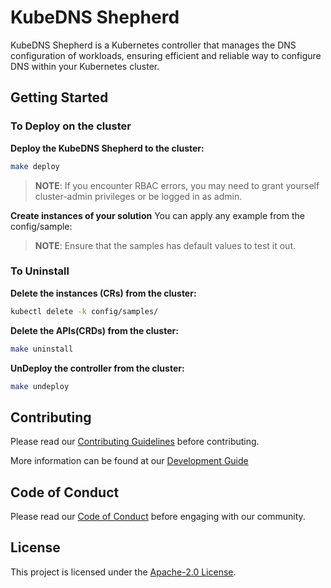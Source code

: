 # KubeDNS Shepherd

KubeDNS Shepherd is a Kubernetes controller that manages the DNS configuration of workloads, ensuring efficient and reliable way to configure DNS within your Kubernetes cluster.

## Getting Started

### To Deploy on the cluster

**Deploy the KubeDNS Shepherd to the cluster:**

```sh
make deploy
```

> **NOTE**: If you encounter RBAC errors, you may need to grant yourself cluster-admin
privileges or be logged in as admin.

**Create instances of your solution**
You can apply any example from the config/sample:

>**NOTE**: Ensure that the samples has default values to test it out.

### To Uninstall

**Delete the instances (CRs) from the cluster:**

```sh
kubectl delete -k config/samples/
```

**Delete the APIs(CRDs) from the cluster:**

```sh
make uninstall
```

**UnDeploy the controller from the cluster:**

```sh
make undeploy
```

## Contributing

Please read our [Contributing Guidelines](CONTRIBUTING.md) before contributing.

More information can be found at our [Development Guide](DEVELOPMENT.md)

## Code of Conduct

Please read our [Code of Conduct](CODE_OF_CONDUCT.md) before engaging with our community.

## License

This project is licensed under the [Apache-2.0 License](LICENSE).
